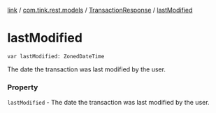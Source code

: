 [link](../../index.md) / [com.tink.rest.models](../index.md) / [TransactionResponse](index.md) / [lastModified](./last-modified.md)

# lastModified

`var lastModified: ZonedDateTime`

The date the transaction was last modified by the user.

### Property

`lastModified` - The date the transaction was last modified by the user.